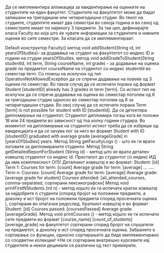 Да се имплементира апликација за евидентирање на оценките на студентите на еден факултет. Студентите на факултетот може да бидат запишани на тригодишни или четиригодишни студии. Во текот на студиите, студентите имаат два семестри во секоја година и во секој од семестрите имаат по најмногу 3 предмети. За таа цел, дефинирајте класа Faculty во која што ќе чувате информации за студентите и нивните оценки во сите семестри. За класата да се имплементираат:

Default конструктор Faculty()
метод void addStudent(String id, int yearsOfStudies)- за додавање на студент на факултетот со индекс ID и години на студии yearsOfStudies.
метод void addGradeToStudent(String studentId, int term, String courseName, int grade) - за додавање на оценка grade по предметот courseName на студентот со индекс studentId во семестар term.
Со помош на исклучок од тип OperationNotAllowedException да се спречи додавање на повеќе од 3 оценки по семестар. Во таков случај да се испечати порака од формат Student [studentID] already has 3 grades in term [term]. Со истиот тип на исклучок да се спречи додавање на оценка во семестар поголем од 6 за тригодишни студии односно во семестар поголем од 8 за четиригодишни студии. Во овој случај да се испечати порака Term [term] is not possible for student with ID [studentId].
Да се детектира дипломирање на студентот. Студентот дипломира тогаш кога ќе положи 18 или 24 предмети во зависност од тоа колку години студира. Во моментот на дипломирање на студентот истиот треба да се избрише од евиденцијата и да се зачува лог за него во формат Student with ID [studentID] graduated with average grade [averageGrade] in [yearsOfStudies] years.
Метод String getFacultyLogs () - што ќе ги врати логовите за дипломираните студенти.
Метод String getDetailedReportForStudent (String id) - метод што ќе врати детален извештај студентот со индекс id. Пристапот до студентот со индекс ИД да има комплексност О(1)! Деталниот извештај е во формат:
Student: [id]
Term 1:
Courses for term: [count]
Average grade for term: [average]
…
…..
Term n:
Courses: [count]
Average grade for term: [average]
Average grade: [average grade for student]
Courses attended: [all_attended_courses, comma-separated, сортирани лексикографски]
Метод void printFirstNStudents (int n) - метод којшто ќе ги испечати краток извештај за најдобрите n студенти (според бројот на положени предмети, а доколку е ист бројот на положени предмети според просечната оценка ), сортирани во опаѓачки редослед. Краткиот извештај е во формат Student: [id] Courses passed: [coursesPassed] Average grade: [averageGrade].
Метод void printCourses () - метод којшто ќе ги испечати сите предмети во формат [course_name] [count_of_students] [average_grade] на факултетот сортирани според бројот на слушатели на предметот, а доколку е ист според просечната оценка.
Забрането е сортирање со функции, односно сортирањето да биде имплементирано со соодветни колекции!
*Не се сортирани внатрешно курсевите кај студентите и некои децимали се различни од тест примерите.
